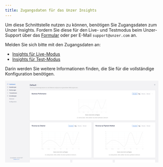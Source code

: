 ```yaml
---
title: Zugangsdaten für das Unzer Insights
---
```


Um diese Schnittstelle nutzen zu können, benötigen Sie Zugangsdaten zum Unzer Insights. Fordern Sie diese für den Live- und Testmodus beim Unzer-Support über das [Formular](https://www.unzer.com/de/kontakt-vertrieb/) oder per E-Mail `support@unzer.com` an.

Melden Sie sich bitte mit den Zugangsdaten an:

- [ Insights für Live-Modus ](https://insights.unzer.com/)
- [ Insights für Test-Modus ](https://sbx-insights.unzer.com/)

Darin werden Sie weitere Informationen finden, die Sie für die vollständige Konfiguration benötigen.

![Unzer Insights Standardoberfläche](../../../img/unzer_insights_of.png)
